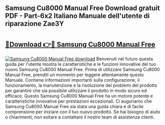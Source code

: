 ## Samsung Cu8000 Manual Free Download gratuit PDF - Part-6x2 Italiano Manuale dell'utente di riparazione Zae3Y

# <h2><a href="http://dfa3qp.blite.top/?on=Samsung+Cu8000+Manual+Free">🔗Download 👉🔴 Samsung Cu8000 Manual Free</a></h2>

[![Samsung Cu8000 Manual Free download](https://i.imgur.com/lujVjoI.png)](http://dfa3qp.blite.top/?on=Samsung+Cu8000+Manual+Free)
Benvenuti nel futuro questa guida per l'utente mostra le caratteristiche e le funzioni innovative del tuo nuovo Samsung Cu8000 Manual Free. Prima di utilizzare Samsung Cu8000 Manual Free, prenditi un momento per leggere attentamente questo Manuale. Contiene informazioni importanti sulla configurazione, il funzionamento, la manutenzione e la risoluzione dei problemi del prodotto per garantire che sia possibile utilizzare il prodotto in modo sicuro ed efficace. Questo Samsung Cu8000 Manual Free ha un motore potente e caratteristiche innovative per prestazioni eccezionali. Ci auguriamo che Samsung Cu8000 Manual Free sia stata una guida chiara e di facile comprensione per iniziare con il tuo nuovo prodotto. Se hai bisogno di aiuto o chiarimenti, non esitare a contattare il nostro team di assistenza clienti.

